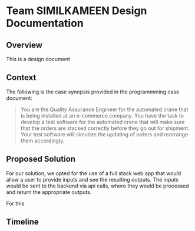 # Team SIMILKAMEEN Design Documentation

## Overview

This is a design document 

## Context

The following is the case synopsis provided in the programmming case document:

> You are the Quality Assurance Engineer for the automated crane that is being installed at an
e-commerce company. You have the task to develop a test software for the automated crane that
will make sure that the orders are stacked correctly before they go out for shipment. Your test
software will simulate the updating of orders and rearrange them accordingly.

## Proposed Solution

For our solution, we opted for the use of a full stack web app that would allow a user to provide inputs and see the resulting outputs. The inputs would be sent to the backend via api calls, where they would be processed and return the appropriate outputs. 

For this 

## Timeline

